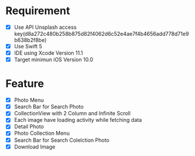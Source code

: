 # Requirement

- [X] Use API Unsplash access key(d8a272c480b258b875d82f4062d6c52e4ae7f4b4656add778d71e9b638b2f8be)
- [X] Use Swift 5
- [X] IDE using Xcode Version 11.1
- [X] Target minimun iOS Version 10.0

# Feature

- [X] Photo Menu
- [X] Search Bar for Search Photo
- [X] CollectionView with 2 Column and Infinite Scroll
- [X] Each image have loading activity while fetching data
- [X] Detail Photo
- [X] Photo Collection Menu
- [X] Search Bar for Search Colelction Photo
- [X] Download Image
